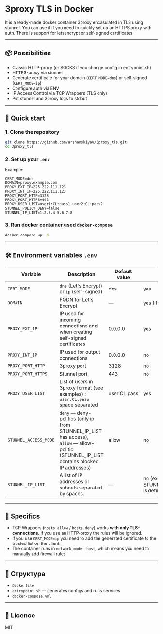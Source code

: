 # 3proxy TLS in Docker

It is a ready-made docker container 3proxy encasulated in TLS using stunnel. You can use it if you need to quickly set up an HTTPS proxy with auth. There is support for letsencrypt or self-signed certificates

---

## 📦 Possibilities
- Classic HTTP-proxy (or SOCKS if you change config in entrypoint.sh)
- HTTPS-proxy via stunnel
- Generate certificate for your domain (`CERT_MODE=dns`) or self-signed (`CERT_MODE=ip`)
- Configure auth via ENV
- IP Access Control via TCP Wrappers (TLS only)
- Put stunnel and 3proxy logs to stdout

---

## 🚀 Quick start

### 1. Clone the repository
```bash
git clone https://github.com/arshanskiyav/3proxy_tls.git
cd 3proxy_tls
```

### 2. Set up your `.env`
Example:
```env
CERT_MODE=dns
DOMAIN=proxy.example.com
PROXY_EXT_IP=225.222.111.123
PROXY_INT_IP=225.222.111.123
PROXY_PORT_HTTP=3128
PROXY_PORT_HTTPS=443
PROXY_USER_LIST=user1:CL:pass1 user2:CL:pass2
STUNNEL_POLICY_DENY=false
STUNNEL_IP_LIST=1.2.3.4 5.6.7.8
```

### 3. Run docker container used `docker-compose`
```bash
docker compose up -d
```

---

## 🛠 Environment variables `.env`

| Variable             | Description                                                                 | Default<br>value | Required |
|------------------------|---------------------------------------------------------------------------|------------------------|--------------|
| `CERT_MODE`            | `dns` (Let's Encrypt) or `ip` (self-signed)                              | dns                    | yes           |
| `DOMAIN`               | FQDN for Let's Encrypt                                                    | —                      | yes (if CERT_MODE=dns) |
| `PROXY_EXT_IP`         | IP used for incoming connections and when creating self-signed certificates | 0.0.0.0                | yes           |
| `PROXY_INT_IP`         | IP used for output connections                                            | 0.0.0.0              | no          |
| `PROXY_PORT_HTTP`      | 3proxy port | 3128                   | no          |
| `PROXY_PORT_HTTPS`     | Stunnel port                                          | 443                    | no          |
| `PROXY_USER_LIST`      | List of users in 3proxy format (see examples) : `user:CL:pass` space separated       | user:CL:pass           | yes           |
| `STUNNEL_ACCESS_MODE`  | `deny` — deny-politics (only ip from STUNNEL_IP_LIST has access), <br>`allow` — allow-politic (STUNNEL_IP_LIST contains blocked IP addresses)                         | allow                  | no          |
| `STUNNEL_IP_LIST`      | A list of IP addresses or subnets separated by spaces.                                       | —                      | no (except in cases where STUNNEL_ACCESS_MODE is defined) |


---

## 🔐 Specifics
- TCP Wrappers (`hosts.allow` / `hosts.deny`) works **with only TLS-connections**. If you use an HTTP-proxy the rules will be ignored.
- If you use `CERT_MODE=ip` you need to add the generated certificate to the trusted list on the client.
- The container runs in `network_mode: host`, which means you need to manually add firewall rules

---

## 📂 Структура
- `Dockerfile`
- `entrypoint.sh` — generates configs and runs services
- `docker-compose.yml`

---

## 📜 Licence
MIT
